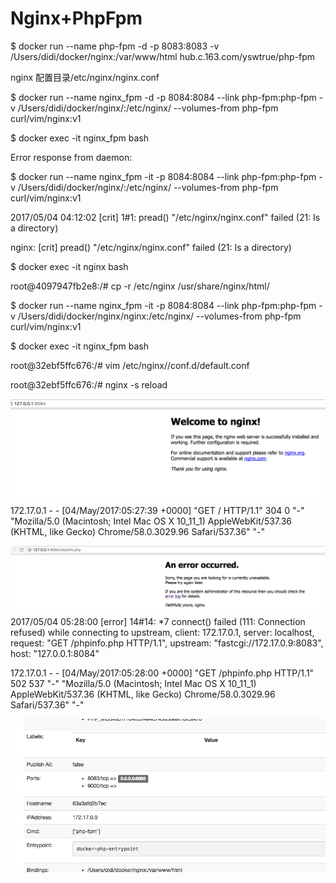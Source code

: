 # Nginx+PhpFpm

$ docker run --name php-fpm -d -p 8083:8083 -v /Users/didi/docker/nginx:/var/www/html hub.c.163.com/yswtrue/php-fpm

nginx 配置目录/etc/nginx/nginx.conf

$ docker run --name nginx\_fpm -d -p 8084:8084 --link php-fpm:php-fpm -v  /Users/didi/docker/nginx/:/etc/nginx/ --volumes-from php-fpm  curl/vim/nginx:v1

$ docker exec -it nginx\_fpm bash

Error response from daemon:

$ docker run --name nginx\_fpm -it -p 8084:8084 --link php-fpm:php-fpm -v  /Users/didi/docker/nginx/:/etc/nginx/ --volumes-from php-fpm  curl/vim/nginx:v1

2017/05/04 04:12:02 \[crit\] 1\#1: pread\(\) "/etc/nginx/nginx.conf" failed \(21: Is a directory\)

nginx: \[crit\] pread\(\) "/etc/nginx/nginx.conf" failed \(21: Is a directory\)

$ docker exec -it nginx bash

root@4097947fb2e8:/\# cp -r  /etc/nginx /usr/share/nginx/html/

$ docker run --name nginx\_fpm -it -p 8084:8084 --link php-fpm:php-fpm -v  /Users/didi/docker/nginx/nginx:/etc/nginx/ --volumes-from php-fpm  curl/vim/nginx:v1

$ docker exec -it nginx\_fpm bash

root@32ebf5ffc676:/\# vim /etc/nginx//conf.d/default.conf

root@32ebf5ffc676:/\# nginx -s reload

![](/assets/importng.png)172.17.0.1 - - \[04/May/2017:05:27:39 +0000\] "GET / HTTP/1.1" 304 0 "-" "Mozilla/5.0 \(Macintosh; Intel Mac OS X 10\_11\_1\) AppleWebKit/537.36 \(KHTML, like Gecko\) Chrome/58.0.3029.96 Safari/537.36" "-"

![](/assets/importfpm.png)2017/05/04 05:28:00 \[error\] 14\#14: \*7 connect\(\) failed \(111: Connection refused\) while connecting to upstream, client: 172.17.0.1, server: localhost, request: "GET /phpinfo.php HTTP/1.1", upstream: "fastcgi://172.17.0.9:8083", host: "127.0.0.1:8084"

172.17.0.1 - - \[04/May/2017:05:28:00 +0000\] "GET /phpinfo.php HTTP/1.1" 502 537 "-" "Mozilla/5.0 \(Macintosh; Intel Mac OS X 10\_11\_1\) AppleWebKit/537.36 \(KHTML, like Gecko\) Chrome/58.0.3029.96 Safari/537.36" "-"

![](/assets/importfpm1.png)

